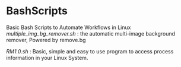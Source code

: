 # BashScripts
Basic Bash Scripts to Automate Workflows in Linux
*multiple_img_bg_remover.sh* : the automatic multi-image background remover, Powered by remove.bg

*RM1.0.sh* : Basic, simple and easy to use program to access process information in your Linux System.

